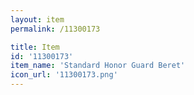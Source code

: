```yaml
---
layout: item
permalink: /11300173

title: Item
id: '11300173'
item_name: 'Standard Honor Guard Beret'
icon_url: '11300173.png'
---
```

